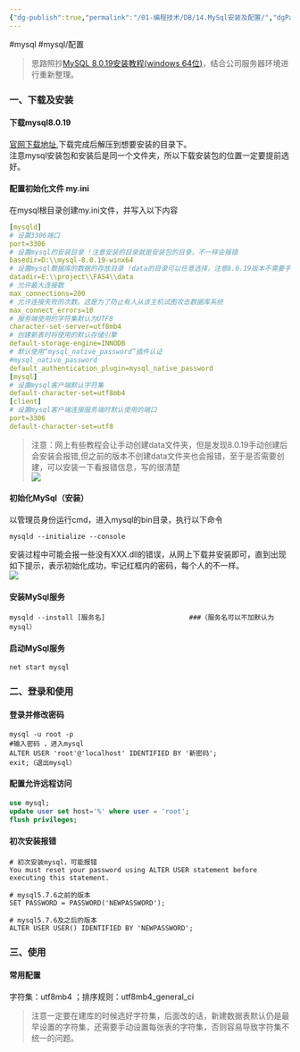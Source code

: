 ```yaml
---
{"dg-publish":true,"permalink":"/01-编程技术/DB/14.MySql安装及配置/","dgPassFrontmatter":true,"created":"2023-10-26T22:43:44.024+08:00","updated":"2024-01-11T08:37:39.000+08:00"}
---
```


#mysql #mysql/配置

> 思路照抄[MySQL 8.0.19安装教程(windows 64位)](https://blog.csdn.net/qq_37350706/article/details/81707862)，结合公司服务器环境进行重新整理。
### 一、下载及安装


#### 下载mysql8.0.19

[官网下载地址](https://dev.mysql.com/downloads/mysql/),下载完成后解压到想要安装的目录下。<br />注意mysql安装包和安装后是同一个文件夹，所以下载安装包的位置一定要提前选好。


#### 配置初始化文件 my.ini

在mysql根目录创建my.ini文件，并写入以下内容

```yaml
[mysqld]
# 设置3306端口
port=3306
# 设置mysql的安装目录 !注意安装的目录就是安装包的目录，不一样会报错
basedir=D:\\mysql-8.0.19-winx64
# 设置mysql数据库的数据的存放目录 !data的目录可以任意选择，注意8.0.19版本不需要手动创建data文件夹
datadir=E:\\project\\FAS4\\data
# 允许最大连接数
max_connections=200
# 允许连接失败的次数。这是为了防止有人从该主机试图攻击数据库系统
max_connect_errors=10
# 服务端使用的字符集默认为UTF8
character-set-server=utf8mb4
# 创建新表时将使用的默认存储引擎
default-storage-engine=INNODB
# 默认使用“mysql_native_password”插件认证
#mysql_native_password
default_authentication_plugin=mysql_native_password
[mysql]
# 设置mysql客户端默认字符集
default-character-set=utf8mb4
[client]
# 设置mysql客户端连接服务端时默认使用的端口
port=3306
default-character-set=utf8
```

> 注意：网上有些教程会让手动创建data文件夹，但是发现8.0.19手动创建后会安装会报错,但之前的版本不创建data文件夹也会报错，至于是否需要创建，可以安装一下看报错信息，写的很清楚<br /> ![](https://qiniu.bigdudu.cn/20210722110935.png#crop=0&crop=0&crop=1&crop=1&id=KHhDE&originHeight=35&originWidth=642&originalType=binary&ratio=1&rotation=0&showTitle=false&status=done&style=none&title=)



#### 初始化MySql（安装）

以管理员身份运行cmd，进入mysql的bin目录，执行以下命令

```
mysqld --initialize --console
```

安装过程中可能会报一些没有XXX.dll的错误，从网上下载并安装即可，直到出现如下提示，表示初始化成功，牢记红框内的密码，每个人的不一样。<br /> ![](https://qiniu.bigdudu.cn/20210722111546.png#crop=0&crop=0&crop=1&crop=1&id=YNlNf&originHeight=106&originWidth=641&originalType=binary&ratio=1&rotation=0&showTitle=false&status=done&style=none&title=)


#### 安装MySql服务

```
mysqld --install [服务名]                     ###（服务名可以不加默认为mysql）
```


#### 启动MySql服务

```
net start mysql
```


### 二、登录和使用


#### 登录并修改密码

```
mysql -u root -p
#输入密码 ，进入mysql
ALTER USER 'root'@'localhost' IDENTIFIED BY '新密码';
exit;（退出mysql）
```


#### 配置允许远程访问

```sql
use mysql;
update user set host='%' where user = 'root';
flush privileges;
```

#### 初次安装报错
``` shell
# 初次安装mysql，可能报错
You must reset your password using ALTER USER statement before executing this statement.

# mysql5.7.6之前的版本
SET PASSWORD = PASSWORD('NEWPASSWORD');

# mysql5.7.6及之后的版本
ALTER USER USER() IDENTIFIED BY 'NEWPASSWORD';
```


### 三、使用

#### 常用配置
字符集：utf8mb4  ；排序规则：utf8mb4_general_ci
> 注意一定要在建库的时候选好字符集，后面改的话，新建数据表默认仍是最早设置的字符集，还需要手动设置每张表的字符集，否则容易导致字符集不统一的问题。